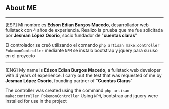 ## About ME

---

[ESP]
Mi nombre es **Edson Edian Burgos Macedo**, desarrollador web fullstack con 4 años de experiencia.
Realizo la prueba que me fue solicitada por **Jesman López Osorio**, socio fundador de "**cuentas claras**"

El controlador se creó utilizando el comando `php artisan make:controller PokemonController`
mediante `NPM` se instalo bootstrap y jquery para su uso en el proyecto

---

[ENG]
My name is **Edson Edian Burgos Macedo**, a fullstack web developer with 4 years of experience.
I carry out the test that was requested of me by **Jesman López Osorio**, founding partner of "**Cuentas Claras**"

The controller was created using the command `php artisan make:controller PokemonController`
Using `NPM`, bootstrap and jquery were installed for use in the project
